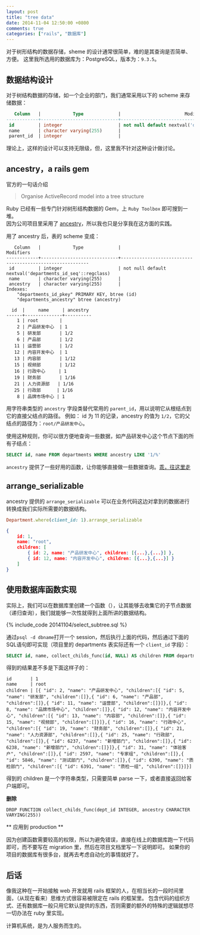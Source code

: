```yaml
---
layout: post
title: "tree data"
date: 2014-11-04 12:50:00 +0800
comments: true
categories: ["rails", "数据库"]
---
```


对于树形结构的数据存储，sheme 的设计通常很简单，难的是其查询是否简单、方便。
这里我所选用的数据库为：PostgreSQL，版本为：`9.3.5`。

## 数据结构设计

对于树结构数据的存储，如一个企业的部门，我们通常采用以下的 scheme 来存储数据：

```sql
   Column   |            Type             |                        Modifiers
------------+-----------------------------+----------------------------------------------------------
 id         | integer                     | not null default nextval('departments_id_seq'::regclass)
 name       | character varying(255)      |
 parent_id  | integer                     |
```

理论上，这样的设计可以支持无限级，但，这里我不针对这种设计做讨论。

## ancestry，a rails gem

官方的一句话介绍

> Organise ActiveRecord model into a tree structure

Ruby 已经有一些专门针对树形结构数据的 Gem，上 `Ruby Toolbox` 即可搜到一堆。<br />
因为公司项目里采用了 [ancestry](https://github.com/stefankroes/ancestry)，所以我也只是分享我在这方面的实践。

用了 ancestry 后，表的 scheme 变成：

```
   Column   |            Type             |                        Modifiers
------------+-----------------------------+----------------------------------------------------------
 id         | integer                     | not null default nextval('departments_id_seq'::regclass)
 name       | character varying(255)      |
 ancestry   | character varying(255)      |
Indexes:
    "departments_id_pkey" PRIMARY KEY, btree (id)
    "departments_ancestry" btree (ancestry)
```

```
  id  |     name     | ancestry
------+--------------+----------
    1 | root        |
    2 | 产品研发中心  | 1
    5 | 研发部       | 1/2
    6 | 产品部       | 1/2
   11 | 运营部       | 1/2
   12 | 内容开发中心  | 1
   13 | 内容部       | 1/12
   15 | 视频部       | 1/12
   16 | 行政中心     | 1
   19 | 财务部       | 1/16
   21 | 人力资源部   | 1/16
   25 | 行政部      | 1/16
    8 | 品牌市场中心 | 1
```

用字符串类型的 `ancestry` 字段类替代常用的 `parent_id`，用以说明它从根结点到它的直接父结点的路径。 例如：
id 为 11 的记录，ancestry 的值为 `1/2`，它的父结点的路径为：`root/产品研发中心`。

使用这种规则，你可以很方便地查询一些数据，如产品研发中心这个节点下面的所有子结点：

```sql
SELECT id, name FROM departments WHERE ancestry LIKE '1/%'
```

`ancestry` 提供了一些好用的函数，让你能够直接做一些数据查询。[乖，往这里走](https://github.com/stefankroes/ancestry#navigating-your-tree)

## arrange_serializable

ancestry 提供的 `arrange_serializable` 可以在业务代码这边对拿到的数据进行转换成我们实际所需要的数据结构。

```ruby
Department.where(client_id: 1).arrange_serializable
```

```json
{
    id: 1,
    name: "root",
    children: [
        { id: 2, name: "产品研发中心", children: [{...},{...}] },
        { id: 12, name: "内容开发中心", children: [{...},{...}] }
    ]
}
```

## 使用数据库函数实现

实际上，我们可以在数据库里创建一个函数（），让其能够去收集它的子节点数据（递归查询），我们就能够一次性就得到上面所讲的数据结构。

{% include_code 20141104/select_subtree.sql %}

通过`psql -d dbname`打开一个 session，然后执行上面的代码，然后通过下面的SQL语句即可实现（项目里的 departments 表实际还有一个 `client_id` 字段）：

```sql
SELECT id, name, collect_childs_func(id, NULL) AS children FROM departments WHERE client_id = 1 AND ancestry IS NULL;
```

得到的结果差不多是下面这样子的：

```
id       | 1
name     | root
children | [{ "id": 2, "name": "产品研发中心", "children":[{ "id": 5, "name": "研发部", "children":[]},{ "id": 6, "name": "产品部", "children":[]},{ "id": 11, "name": "运营部", "children":[]}]},{ "id": 8, "name": "品牌市场中心", "children":[]},{ "id": 12, "name": "内容开发中心", "children":[{ "id": 13, "name": "内容部", "children":[]},{ "id": 15, "name": "视频部", "children":[]}]},{ "id": 16, "name": "行政中心", "children":[{ "id": 19, "name": "财务部", "children":[]},{ "id": 21, "name": "人力资源部", "children":[]},{ "id": 25, "name": "行政部", "children":[]},{ "id": 6237, "name": "新增部门", "children":[]},{ "id": 6238, "name": "新增部门", "children":[]}]},{ "id": 31, "name": "体验客户", "children":[]},{ "id": 2597, "name": "专家组", "children":[]},{ "id": 5846, "name": "测试部门", "children":[]},{ "id": 6390, "name": "质检部门", "children":[{ "id": 6391, "name": "质检一组", "children":[]}]}]
```

得到的 children 是一个字符串类型，只需要简单 parse 一下，或者直接返回给客户端即可。

**删除**

```
DROP FUNCTION collect_childs_func(dept_id INTEGER, ancestry CHARACTER VARYING(255))
```

** 应用到 production **

因为创建函数需要较高的权限，所以为避免错误，直接在线上的数据库跑一下代码即可，而不要写在 migration 里，然后在项目文档里写一下说明即可。
如果你的项目的数据库有很多台，就再去考虑自动化的事情就好了。

## 后话

像我这种在一开始接触 web 开发就用 rails 框架的人，在相当长的一段时间里面，（从现在看来）思维方式很容易被限定在 rails 的框架里。
包含代码的组织方式、还有数据库一般只用它默认提供的东西，否则需要的额外的特殊的逻辑就想尽一切办法在 ruby 里实现。

计算机系统，是为人服务而生的。
